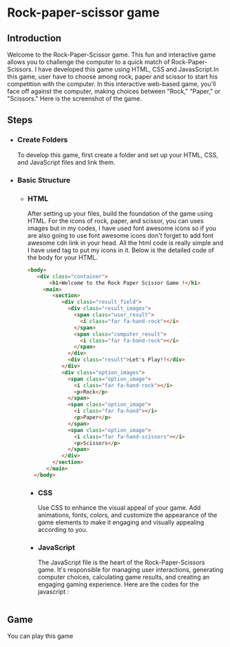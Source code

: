 # Rock-paper-scissor game

## Introduction
Welcome to the Rock-Paper-Scissor game. This fun and interactive game allows you to challenge the computer to a quick match of Rock-Paper-Scissors.
I have developed this game using HTML, CSS and JavasScript.In this game, user have to choose among rock, paper and scissor to start his competition with the computer.
In this interactive web-based game, you'll face off against the computer, making choices between "Rock," "Paper," or "Scissors." 
Here is the screenshot of the game.

## Steps
 - ### Create Folders
   To develop this game, first create a folder and set up your HTML, CSS, and JavaScript files and link them.
- ### Basic Structure
   - ### HTML
     After setting up your files, build the foundation of the game using HTML.  For the icons of rock, paper, and scissor, you can uses images but in my codes,
     I have used font awesome icons so if you are also going to use font awesome icons don't forget to add font awesome cdn link in your head.
     All the html code is really simple and I have used <span> tag to put my icons in it. Below is the detailed code of the body for your HTML.
     ```html
     <body>
        <div class="container">
            <h1>Welcome to the Rock Paper Scissor Game !</h1>
          <main>
             <section>
                <div class="result_field">
                  <div class="result_images">
                    <span class="user_result">
                      <i class="far fa-hand-rock"></i>
                    </span>
                    <span class="computer_result">
                      <i class="far fa-hand-rock"></i>
                    </span>
                  </div>
                  <div class="result">Let's Play!!</div>
                </div>
                <div class="option_images">
                  <span class="option_image">
                    <i class="far fa-hand-rock"></i>
                    <p>Rock</p>
                  </span>
                  <span class="option_image">
                    <i class="far fa-hand"></i>
                    <p>Paper</p>
                  </span>
                  <span class="option_image">
                    <i class="far fa-hand-scissors"></i>
                    <p>Scissors</p>
                  </span>
                </div>
             </section>
           </main>
       </body>
     ```
     - ### CSS
        Use CSS to enhance the visual appeal of your game. Add animations, fonts, colors, and customize the appearance of the game elements to make it engaging and visually
       appealing according to you.
     - ### JavaScript
       The JavaScript file is the heart of the Rock-Paper-Scissors game. It's responsible for managing user interactions, generating computer choices, calculating game results,
        and creating an engaging gaming experience. Here are the codes for the javascript :
       ```javascript

       ```

## Game
 You can play this game
